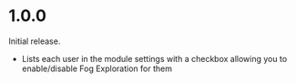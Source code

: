 # 1.0.0

Initial release.

* Lists each user in the module settings with a checkbox allowing you to enable/disable Fog Exploration for them